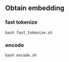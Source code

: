 ## Obtain embedding

### fast tokenize
```
bash fast_tokenize.sh
```

### encode
```
bash encode.sh
```

